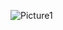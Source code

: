 ![Picture1](https://github.com/SWilliams17655/Reinforcement-Learning-Agent/assets/114768010/4fda2129-7e5b-4fae-bc6e-c7c7099501d2)
